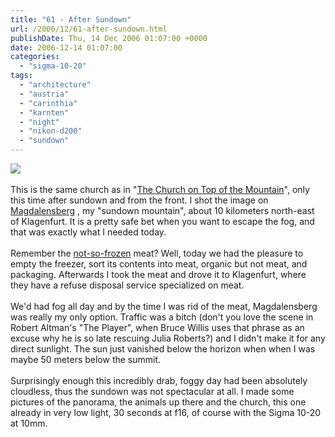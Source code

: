 ```yaml
---
title: "61 - After Sundown"
url: /2006/12/61-after-sundown.html
publishDate: Thu, 14 Dec 2006 01:07:00 +0000
date: 2006-12-14 01:07:00
categories: 
  - "sigma-10-20"
tags: 
  - "architecture"
  - "austria"
  - "carinthia"
  - "karnten"
  - "night"
  - "nikon-d200"
  - "sundown"
---
```

<a href="https://d25zfm9zpd7gm5.cloudfront.net/1200x1200/2006/20061213_165544_ps.jpg"><img src="https://d25zfm9zpd7gm5.cloudfront.net/0600x0600/2006/20061213_165544_ps.jpg"/></a><br/><br/>This is the same church as in "<a href="/2006/11/43-church-on-top-of-mountain.html" target="_blank">The Church on Top of the Mountain</a>", only this time after sundown and from the front. I shot the image on <a href="http://maps.google.com/?ie=UTF8&om=1&amp;z=11&ll=46.727036,14.420929&amp;spn=0.420313,0.477905" target="_blank">Magdalensberg</a> , my "sundown mountain", about 10 kilometers north-east of Klagenfurt. It is a pretty safe bet when you want to escape the fog, and that was exactly what I needed today.<br/><br/>Remember the <a href="/2006/12/59-not-everything-is-frozen.html" target="_blank">not-so-frozen</a> meat? Well, today we had the pleasure to empty the freezer, sort its contents into meat, organic but not meat, and packaging. Afterwards I took the meat and drove it to Klagenfurt, where they have a refuse disposal service specialized on meat.<br/><br/>We'd had fog all day and by the time I was rid of the meat, Magdalensberg was really my only option. Traffic was a bitch (don't you love the scene in Robert Altman's "The Player", when Bruce Willis uses that phrase as an excuse why he is so late rescuing Julia Roberts?) and I didn't make it for any direct sunlight. The sun just vanished below the horizon when when I was maybe 50 meters below the summit.<br/><br/>Surprisingly enough this incredibly drab, foggy day had been absolutely cloudless, thus the sundown was not spectacular at all. I made some pictures of the panorama, the animals up there and the church, this one already in very low light, 30 seconds at f16, of course with the Sigma 10-20 at 10mm.
